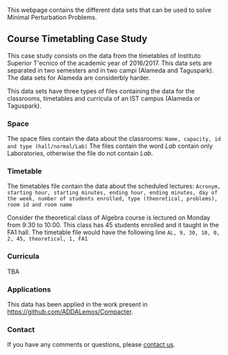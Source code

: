 This webpage contains the different data sets that can be used to solve Minimal Perturbation Problems.

## Course Timetabling Case Study

This case study consists on the data from the timetables of Instituto Superior T\'ecnico of the academic year of 2016/2017. This data sets are separated in two semesters and in two campi (Alameda and Taguspark). The data sets for Alameda are considerbly harder.

This data sets have three types of files containing the data for the classrooms, timetables and curricula of an IST campus (Alameda or Taguspark).

### Space

The space files contain the data about the classrooms: ```Name, capacity, id and type (hall/normal/Lab)``` The files contain the word _Lab_ contain only Laboratories, otherwise the file do not contain _Lab_.

### Timetable

The timetables file contain the data about the scheduled lectures: ```Acronym, starting hour, starting minutes, ending hour, ending minutes, day of the week, number of students enrolled, type (theoretical, problems),  room id and room name``` 

Consider the theoretical class of Algebra course is lectured on Monday from 9:30 to 10:00. This class has 45 students enrolled and it taught in the FA1 hall. The timetable file would have the following line ```AL, 9, 30, 10, 0, 2, 45, theoretical, 1, FA1```


### Curricula

 TBA
 
### Applications

This data has been applied in the work present in https://github.com/ADDALemos/Compacter. 
### Contact

If you have any comments or questions, please [contact us](mailto:ines.lynce@tecnico.ulisboa.pt;alexandre.lemos@tecnico.ulisboa.pt;pedro.tiago.monteiro@tecnico.pt;?subject=[MPP-DataSets]).
